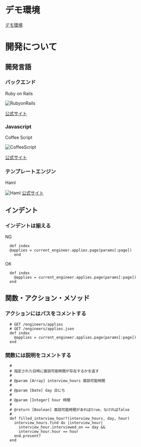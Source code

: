 # デモ環境

[デモ環境](https://fathomless-sierra-97899.herokuapp.com/)

# 開発について

## 開発言語

### バックエンド

Ruby on Rails

![RubyonRails](http://rubyonrails.org/images/rails-logo.svg "Ruby")

[公式サイト](http://rubyonrails.org/)

### Javascript

Coffee Script

![CoffeeScript](http://cdn-ak.f.st-hatena.com/images/fotolife/l/lo25131/20140326/20140326182112.png "CoffeeScript")

[公式サイト](http://coffeescript.org/)

### テンプレートエンジン

Haml

![Haml](http://haml.info/ "Haml")
[公式サイト](http://haml.info/)

## インデント

### インデントは揃える


NG
```
  def index
  @applies = current_engineer.applies.page(params[:page])
    end
```

OK
```
  def index
    @applies = current_engineer.applies.page(params[:page])
  end
```

## 関数・アクション・メソッド

### アクションにはパスをコメントする

```
  # GET /engineers/applies
  # GET /engineers/applies.json
  def index
    @applies = current_engineer.applies.page(params[:page])
  end
```

### 関数には説明をコメントする

```
  #
  # 指定された日時に面談可能時間が存在するかを返す
  #
  # @param [Array] interview_hours 面談可能時間
  #
  # @param [Date] day 日にち
  #
  # @param [Integer] hour 時間
  #
  # @return [Boolean] 面談可能時間があればtrue、なければfalse
  #
  def filled_interview_hour?(interview_hours, day, hour)
    interview_hours.find do |interview_hour|
      interview_hour.interviewed_on == day &&
      interview_hour.hour == hour
    end.present?
  end
```

